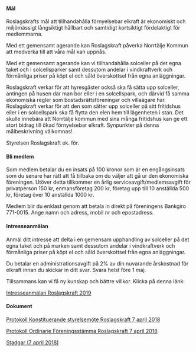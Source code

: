 #### Mål

Roslagskrafts mål att tillhandahålla förnyelsebar elkraft är ekonomiskt och miljömässigt långsiktigt hållbart och samtidigt kortsiktigt fördelaktigt för medlemmarna.

Med ett gemensamt agerande kan Roslagskraft påverka Norrtälje Kommun att medverka till att våra mål kan uppnås.

Med ett gemensamt agerande kan vi tillhandahålla solceller på det egna taket och i solcellsparker samt dessutom andelar i vindkraftverk och förmånliga priser på köpt el och såld överskottsel från egna anläggningar.

Roslagskraft verkar för att hyresgäster också ska få sätta upp solceller, antingen på husen där man bor eller i en solcellspark, och därvid få samma ekonomiska regler som bostadsrättsföreningar och villaägare har.
Roslagskraft verkar för att den som sätter upp solceller på sitt fritidshus eller i en solcellspark ska få flytta den elen hem till lägenheten i stan. Det skulle innebära att Norrtälje kommun med sina många fritidshus kan ge ett stort bidrag till ökad förnyelsebar elkraft.
Synpunkter på denna målbeskrivning välkomnas!

Styrelsen Roslagskraft ek. för.


#### Bli medlem

Som medlem betalar du en insats på 100 kronor som är en engångsinsats som du senare har rätt att få tillbaka om du väljer att gå ur den ekonomiska föreningen. Utöver detta tillkommer en årlig serviceavgift/medlemsavgift för privatperson 150 kr, enmansföretag 200 kr, företag upp till 10 anställda 500 kr, företag över 10 anställda 1000 kr.

Medlem blir du enklast genom att betala in direkt på föreningens Bankgiro 771-0015. Ange namn och adress, mobil nr och epostadress.

#### Intresseanmälan

Anmäl ditt intresse att delta i en gemensam upphandling av solceller på det egna taket och på marken samt dessutom andelar i vindkraftverk och förmånliga priser på köpt el och såld överskottsel från egna anläggningar.

Du betalar en administrationsavgift på 2% av din nuvarande årskostnad för elkraft innan du skickar in ditt svar. Svara helst före 1 maj.

Tillsammans kan vi få ny kunskap och bättre villkor. Klicka på denna länk:

[Intresseanmälan Roslagskraft 2019](https://sv.surveymonkey.com/r/LKVQ6BR)


#### Dokument

[Protokoll Konstituerande styrelsemöte Roslagskraft 7 april 2018](doc/Konst_stm_2018_Roslagskraft.pdf)

[Protokoll Ordinarie Föreningsstämma Roslagskraft 7 april 2018](doc/Protokoll_Roslagskraft_ord_stm_2018.pdf)

[Stadgar (7 april 2018)](doc/Roslagskraft_Stadgar_2018.pdf)
